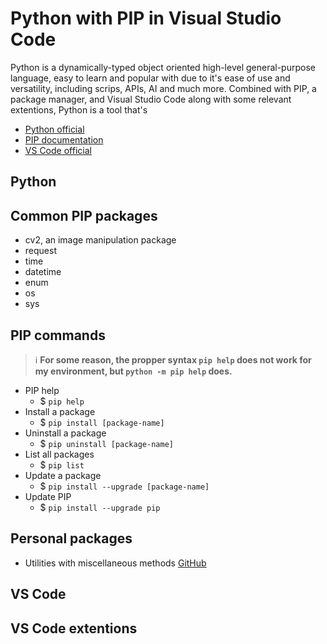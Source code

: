 # Python with PIP in Visual Studio Code

Python is a dynamically-typed object oriented high-level general-purpose language, easy to learn and popular with due to it's ease of use and versatility, including scrips, APIs, AI and much more. Combined with PIP, a package manager, and Visual Studio Code along with some relevant extentions, Python is a tool that's  

- [Python official](https://www.python.org)
- [PIP documentation](https://pip.pypa.io/en/stable/)
- [VS Code official](https://code.visualstudio.com)

## Python

## Common PIP packages

- cv2, an image manipulation package []()
- request
- time
- datetime
- enum
- os
- sys

## PIP commands

> :information_source: **For some reason, the propper syntax ```pip help``` does not work for my environment, but ```python -m pip help``` does.**

- PIP help
  - $ `pip help`
- Install a package
  - $ `pip install [package-name]`
- Uninstall a package
  - $ `pip uninstall [package-name]`
- List all packages
  - $ `pip list`
- Update a package
  - $ `pip install --upgrade [package-name]`
- Update PIP
  - $ `pip install --upgrade pip`

## Personal packages

- Utilities with miscellaneous methods [GitHub](https://github.com/grdall/python-packages/tree/main/myutil)

## VS Code

## VS Code extentions